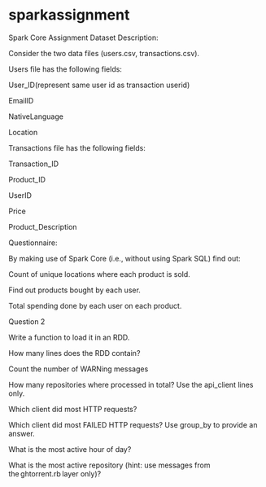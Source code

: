 # sparkassignment
 

Spark Core Assignment Dataset Description: 

Consider the two data files (users.csv, transactions.csv). 

 Users file has the following fields: 

User_ID(represent same user id as transaction userid) 

EmailID 

NativeLanguage 

Location 

Transactions file has the following fields: 

Transaction_ID 

Product_ID 

UserID 

Price 

Product_Description 

Questionnaire: 

By making use of Spark Core (i.e., without using Spark SQL) find out: 

Count of unique locations where each product is sold. 

Find out products bought by each user. 

Total spending done by each user on each product. 

Question 2

Write a function to load it in an RDD. 

How many lines does the RDD contain?	 

Count the number of WARNing messages 

How many repositories where processed in total? Use the api_client lines only. 

Which client did most HTTP requests? 

Which client did most FAILED HTTP requests? Use group_by to provide an answer. 

What is the most active hour of day? 

What is the most active repository (hint: use messages from the ghtorrent.rb layer only)? 
